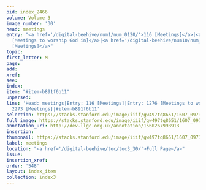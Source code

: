```yaml
---
pid: index_2466
volume: Volume 3
image_number: '30'
head: meetings
entry: "<a href='/digital-beehive/num1/num_0120/'>116 [Meetings]</a>|<a href='/digital-beehive/num6/num_1770/'>1276
  [Meetings to worship God in]</a>|<a href='/digital-beehive/num10/num_3231/'>2273
  [Meetings]</a>"
topic:
first_letter: M
page:
add:
xref:
see:
index:
item: "#item-b891f6b11"
unparsed:
line: 'Head: meetings|Entry: 116 [Meetings]|Entry: 1276 [Meetings to worship God in]|Entry:
  2273 [Meetings]|#item-b891f6b11'
selection: https://stacks.stanford.edu/image/iiif/gw497tq8651/1607_0973/1129,957,710,122/full/0/default.jpg
full_image: https://stacks.stanford.edu/image/iiif/gw497tq8651/1607_0973/full/full/0/default.jpg
annotation_uri: http://dev.llgc.org.uk/annotation/1560267998913
insertion:
thumbnail: https://stacks.stanford.edu/image/iiif/gw497tq8651/1607_0973/1129,957,710,122/150,/0/default.jpg
label: meetings
location: "<a href='/digital-beehive/toc/toc3_30/'>Full Page</a>"
issue:
insertion_xref:
order: '548'
layout: index_item
collection: index3
---
```

